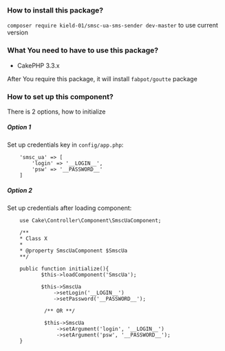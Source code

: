 ### How to install this package?
`composer require kield-01/smsc-ua-sms-sender dev-master` to use current version

### What You need to have to use this package?

-   CakePHP 3.3.x

After You require this package, it will install `fabpot/goutte` package

### How to set up this component?
There is 2 options, how to initialize

##### Option 1
Set up credentials key in `config/app.php`:

```
    'smsc_ua' => [
        'login' => '__LOGIN__',
        'psw' => '__PASSWORD__'
    ]
```

##### Option 2
Set up credentials after loading component:

```
    use Cake\Controller\Component\SmscUaComponent;

    /**
    * Class X
    *
    * @property SmscUaComponent $SmscUa
    **/

    public function initialize(){
           $this->loadComponent('SmscUa');
           
           $this->SmscUa
               ->setLogin('__LOGIN__')
               ->setPassword('__PASSWORD__');
               
            /** OR **/
            
            $this->SmscUa
                ->setArgument('login', '__LOGIN__')
                ->setArgument('psw', '__PASSWORD__');
    }
```